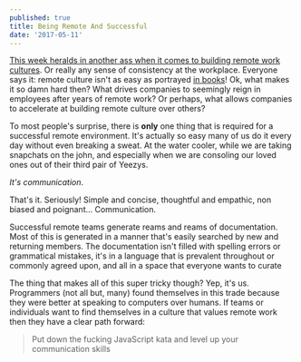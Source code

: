 ```yaml
---
published: true
title: Being Remote And Successful
date: '2017-05-11'
---
```


[This week heralds in another ass when it comes to building remote work cultures][1]. 
Or really any sense of consistency at the workplace. 
Everyone says it: remote culture isn't as easy as portrayed [in books][2]! 
Ok, what makes it so damn hard then? 
What drives companies to seemingly reign in employees after years of remote work? 
Or perhaps, what allows companies to accelerate at building remote culture over others? 

To most people's surprise, 
there is __only__ one thing that is required for a successful remote environment. 
It's actually so easy many of us do it every day without even breaking a sweat.
At the water cooler, 
while we are taking snapchats on the john, 
and especially when we are consoling our loved ones out of their third pair of Yeezys. 

_It's communication_.

That's it. Seriously! 
Simple and concise, 
thoughtful and empathic, 
non biased and poignant... 
Communication.

Successful remote teams generate reams and reams of documentation. 
Most of this is generated in a manner that's easily searched by new 
and returning members. 
The documentation isn't filled with spelling errors or grammatical mistakes, 
it's in a language that is prevalent throughout or commonly agreed upon, and 
all in a space that everyone wants to curate

The thing that makes all of this super tricky though? 
Yep, it's us. 
Programmers (not all but, many) found themselves in this trade because they were better at speaking to computers over humans. 
If teams or individuals want to find themselves in a culture that values remote work then they have a clear path forward: 

> Put down the fucking JavaScript kata and level up your communication skills

[1]: https://www.theregister.co.uk/2017/05/08/ibm_teleworking_is_great_for_everyone_but_us/
[2]: https://37signals.com/remote

